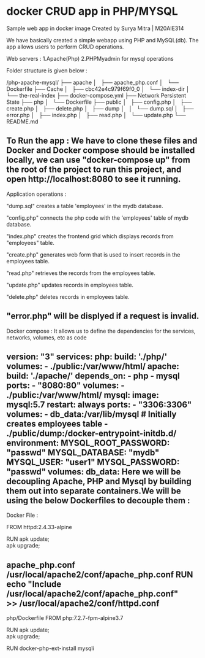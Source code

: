 # docker CRUD app in PHP/MYSQL
Sample web app in docker image
Created by Surya Mitra | M20AIE314

We have basically created a simple webapp using PHP and MySQL(db). The app allows users to perform CRUD operations.

Web servers :
1.Apache(Php)
2.PHPMyadmin for mysql operations


Folder structure is given below :

/php-apache-mysql/
├── apache
│   ├── apache_php.conf
│   └── Dockerfile
├── Cache
│   ├── cbc42e4c979f69f0_0
│   └── index-dir
│       └── the-real-index
├── docker-compose.yml
├── Network Persistent State
├── php
│   └── Dockerfile
├── public
│   ├── config.php
│   ├── create.php
│   ├── delete.php
│   ├── dump
│   │   └── dump.sql
│   ├── error.php
│   ├── index.php
│   ├── read.php
│   └── update.php
└── README.md

To Run the app :
We have to clone these files and Docker and Docker compose should be installed locally, we can use "docker-compose up" from the root of the project to run this project, and open http://localhost:8080 to see it running.
---------------------------------------------------------------------------------------------
Application operations :

"dump.sql" creates a table 'employees' in the mydb database.

"config.php" connects the php code with the 'employees' table of mydb database.

"index.php" creates the frontend grid which displays records from "employees" table.

"create.php" generates web form that is used to insert records in the employees table.

"read.php" retrieves the records from the employees table.

"update.php" updates records in employees table.

"delete.php" deletes records in employees table.

"error.php" will be displyed if a request is invalid.
--------------------------------------------------------------------------------------------------------------
Docker compose :
It allows us to define the dependencies for the services, networks, volumes, etc as code

version: "3"
services:
  php:
    build: './php/'
    volumes:
      - ./public:/var/www/html/
  apache:
    build: './apache/'
    depends_on:
      - php
      - mysql
    ports:
      - "8080:80"
    volumes:
      - ./public:/var/www/html/
  mysql:
    image: mysql:5.7
    restart: always
    ports:
      - "3306:3306"
    volumes:
      - db_data:/var/lib/mysql
      # Initially creates employees table
      - ./public/dump:/docker-entrypoint-initdb.d/
    environment:
      MYSQL_ROOT_PASSWORD: "passwd"
      MYSQL_DATABASE: "mydb"
      MYSQL_USER: "user1"
      MYSQL_PASSWORD: "passwd"
volumes:
    db_data:
Here we will be decoupling Apache, PHP and Mysql by building them out into separate containers.We will be using the below Dockerfiles to decouple them :
-------------------------------------------------------------------------
Docker File :

FROM httpd:2.4.33-alpine

RUN apk update; \
    apk upgrade;

apache_php.conf /usr/local/apache2/conf/apache_php.conf
RUN echo "Include /usr/local/apache2/conf/apache_php.conf" \
    >> /usr/local/apache2/conf/httpd.conf
----------------------------------------------------------------------
php/Dockerfile
FROM php:7.2.7-fpm-alpine3.7

RUN apk update; \
    apk upgrade;

RUN docker-php-ext-install mysqli






